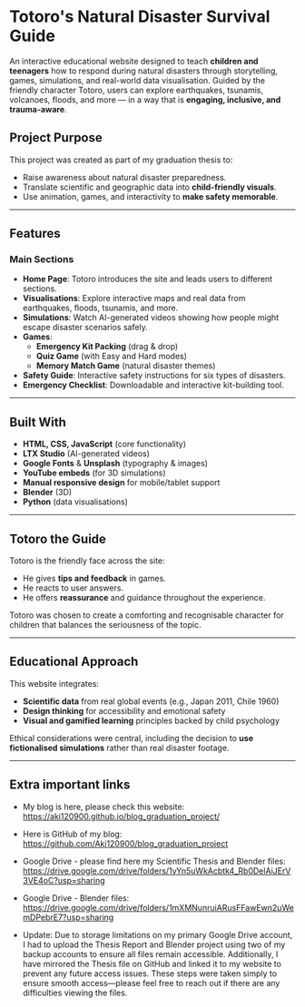 # Totoro's Natural Disaster Survival Guide

An interactive educational website designed to teach **children and teenagers** how to respond during natural disasters through storytelling, games, simulations, and real-world data visualisation. Guided by the friendly character Totoro, users can explore earthquakes, tsunamis, volcanoes, floods, and more — in a way that is **engaging, inclusive, and trauma-aware**.

## Project Purpose

This project was created as part of my graduation thesis to:
- Raise awareness about natural disaster preparedness.
- Translate scientific and geographic data into **child-friendly visuals**.
- Use animation, games, and interactivity to **make safety memorable**.

---

## Features

### Main Sections
- **Home Page**: Totoro introduces the site and leads users to different sections.
- **Visualisations**: Explore interactive maps and real data from earthquakes, floods, tsunamis, and more.
- **Simulations**: Watch AI-generated videos showing how people might escape disaster scenarios safely.
- **Games**:
  - **Emergency Kit Packing** (drag & drop)
  - **Quiz Game** (with Easy and Hard modes)
  - **Memory Match Game** (natural disaster themes)
- **Safety Guide**: Interactive safety instructions for six types of disasters.
- **Emergency Checklist**: Downloadable and interactive kit-building tool.

---

## Built With

- **HTML, CSS, JavaScript** (core functionality)
- **LTX Studio** (AI-generated videos)
- **Google Fonts** & **Unsplash** (typography & images)
- **YouTube embeds** (for 3D simulations)
- **Manual responsive design** for mobile/tablet support
- **Blender** (3D)
- **Python** (data visualisations)

---

## Totoro the Guide

Totoro is the friendly face across the site:
- He gives **tips and feedback** in games.
- He reacts to user answers.
- He offers **reassurance** and guidance throughout the experience.

Totoro was chosen to create a comforting and recognisable character for children that balances the seriousness of the topic.

---

## Educational Approach

This website integrates:
- **Scientific data** from real global events (e.g., Japan 2011, Chile 1960)
- **Design thinking** for accessibility and emotional safety
- **Visual and gamified learning** principles backed by child psychology

Ethical considerations were central, including the decision to **use fictionalised simulations** rather than real disaster footage.

---

## Extra important links

- My blog is here, please check this website: https://aki120900.github.io/blog_graduation_project/
- Here is GitHub of my blog: https://github.com/Aki120900/blog_graduation_project

- Google Drive - please find here my Scientific Thesis and Blender files: https://drive.google.com/drive/folders/1yYn5uWkAcbtk4_Rb0DelAiJErV3VE4oC?usp=sharing
- Google Drive - Blender files: https://drive.google.com/drive/folders/1mXMNunruiARusFFawEwn2uWemDPebrE7?usp=sharing

- Update:
Due to storage limitations on my primary Google Drive account, I had to upload the Thesis Report and Blender project using two of my backup accounts to ensure all files remain accessible. Additionally, I have mirrored the Thesis file on GitHub and linked it to my website to prevent any future access issues. These steps were taken simply to ensure smooth access—please feel free to reach out if there are any difficulties viewing the files.
